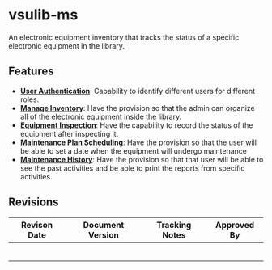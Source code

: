 # vsulib-ms
An electronic equipment inventory that tracks the status of a specific electronic equipment in the library.


## Features
- [**User Authentication**](https://github.com/JakePatolilic/vsulib-ms/blob/main/Features/User*Authentication/User%20Authentication.md): Capability to identify different users for different roles.
- [**Manage Inventory**](https://github.com/JakePatolilic/vsulib-ms/blob/main/Features/Feature2/Manage%20Inventory.md): Have the provision so that the admin can organize all of the electronic equipment inside the library.
- [**Equipment Inspection**](https://github.com/JakePatolilic/vsulib-ms/blob/main/Features/Feature3/Equipment%20Inspection.md): Have the capability to record the status of the equipment after inspecting it.
- [**Maintenance Plan Scheduling**](https://github.com/JakePatolilic/vsulib-ms/blob/main/Features/Feature4/Maintenance%20Plan%20Scheduling.md): Have the provision so that the user will be able to set a date when the equipment will undergo maintenance
- [**Maintenance History**](https://github.com/JakePatolilic/vsulib-ms/blob/main/Features/Feature5/Maintenance%20History.md): Have the provision so that that user will be able to see the past activities and be able to print the reports from specific activities.

## Revisions
| Revison Date             | Document Version           | Tracking Notes | Approved By |
|--------------------------|----------------------------|----------------|-------------|
|                          |                            |                |             | 
|                          |                            |                |             |
|                          |                            |                |             |
|                          |                            |                |             |
|                          |                            |                |             |
|                          |                            |                |             |


